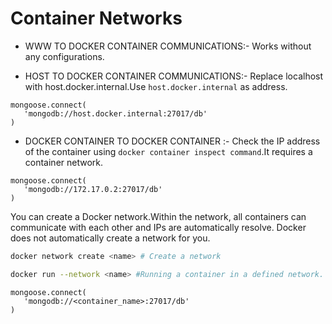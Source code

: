 # Container Networks
 
- WWW TO DOCKER CONTAINER COMMUNICATIONS:- Works without any configurations.

- HOST TO DOCKER CONTAINER COMMUNICATIONS:- Replace localhost with host.docker.internal.Use `host.docker.internal` as address.

```node
mongoose.connect(
   'mongodb://host.docker.internal:27017/db'
)
```

- DOCKER CONTAINER TO DOCKER CONTAINER :- Check the IP address of the container using `docker container inspect command`.It requires a container network.

```node
mongoose.connect(
   'mongodb://172.17.0.2:27017/db'
)
```

You can create a Docker network.Within the network, all containers can communicate with each other and IPs are automatically resolve.
Docker does not automatically create a network for you.

```bash
docker network create <name> # Create a network

docker run --network <name> #Running a container in a defined network.
```

```node
mongoose.connect(
   'mongodb://<container_name>:27017/db'
)
```